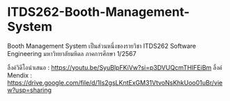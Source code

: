 # ITDS262-Booth-Management-System
Booth Management System เป็นส่วนหนึ่งของรายวิชา ITDS262 Software Engineering  มหาวิทยาลัยมหิดล ภาคการศึกษา 1/2567

ลิ้งค์วิดีโอนำเสนอ : https://youtu.be/SyuBlpFKiVw?si=p3DVUQcmTHIFEiBm
ลิ้งค์ Mendix : https://drive.google.com/file/d/1Is2gsLKntExGM31VtvoNsKhkUoo01uBr/view?usp=sharing
